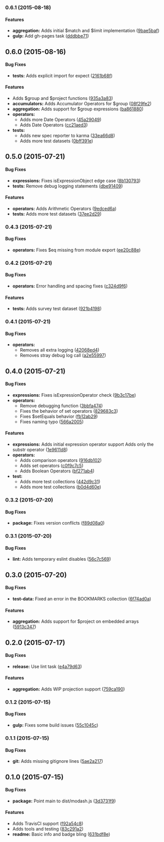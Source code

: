 ### 0.6.1 (2015-08-18)


#### Features

* **aggregation:** Adds initial $match and $limit implementation ([9bae5baf](https://github.com/TomNeyland/modash.js/commit/9bae5baf957ad3ab38bf06dff1a72f03f9d21415))
* **gulp:** Add gh-pages task ([dddbbe71](https://github.com/TomNeyland/modash.js/commit/dddbbe710722b148e6b85f1f5453581d8fdcd474))


## 0.6.0 (2015-08-16)


#### Bug Fixes

* **tests:** Adds explicit import for expect ([2161b68f](https://github.com/TomNeyland/modash.js/commit/2161b68f15f013c32263bf3662eedd308eccf327))


#### Features

* Adds $group and $project functions ([935a3a83](https://github.com/TomNeyland/modash.js/commit/935a3a83739e0936bce691a6888d321c6d51b8ac))
* **accumulators:** Adds Accumulator Operators for $group ([08f29fe2](https://github.com/TomNeyland/modash.js/commit/08f29fe2b0b01e87ad55c8f1e79b36cc275fdd94))
* **aggregation:** Adds support for $group expressions ([ba861880](https://github.com/TomNeyland/modash.js/commit/ba861880221fc01b850bdcb3a429da29c4b908a5))
* **operators:**
  * Adds more Date Operators ([45a29049](https://github.com/TomNeyland/modash.js/commit/45a29049d9b5d5d3c31e84e528a548d46481d74c))
  * Adds Date Operators ([cc21aed3](https://github.com/TomNeyland/modash.js/commit/cc21aed3bef2d73b0e1223cddd033a1b98638d0d))
* **tests:**
  * Adds new spec reporter to karma ([33ea66d8](https://github.com/TomNeyland/modash.js/commit/33ea66d8df7c6b99ce2fd2474bb1bdda0cf3bb6f))
  * Adds more test datasets ([0bff391e](https://github.com/TomNeyland/modash.js/commit/0bff391eea4c4672aa2f8f6f7298f4887404f5e0))


## 0.5.0 (2015-07-21)


#### Bug Fixes

* **expressions:** Fixes isExpressionObject edge case ([8b130793](https://github.com/TomNeyland/modash.js/commit/8b130793a185cfd16fc1b971a0b05135838d2cf9))
* **tests:** Remove debug logging statements ([dbe91409](https://github.com/TomNeyland/modash.js/commit/dbe91409623991f99b2b9bc584bb6d670003688c))


#### Features

* **operators:** Adds Arithmetic Operators ([9edced6a](https://github.com/TomNeyland/modash.js/commit/9edced6af87e6f0ee9fce58e1125e003c9ec5df7))
* **tests:** Adds more test datasets ([37ee2d29](https://github.com/TomNeyland/modash.js/commit/37ee2d29c12c25e240b0094a6e9fdd0b1db03ca5))


### 0.4.3 (2015-07-21)


#### Bug Fixes

* **operators:** Fixes $eq missing from module export ([ee20c88e](https://github.com/TomNeyland/modash.js/commit/ee20c88e2c3497d57c07ddc60d7c9ccba38c6ccb))


### 0.4.2 (2015-07-21)


#### Bug Fixes

* **operators:** Error handling and spacing fixes ([c324d9f6](https://github.com/TomNeyland/modash.js/commit/c324d9f646259ae8afcdf38b4d464ed6b87ffd06))


#### Features

* **tests:** Adds survey test dataset ([921b4198](https://github.com/TomNeyland/modash.js/commit/921b4198bd283e367984f63fb599708a4ed43245))


### 0.4.1 (2015-07-21)


#### Bug Fixes

* **operators:**
  * Removes all extra logging ([42068ed4](https://github.com/TomNeyland/modash.js/commit/42068ed4a595731bff2fd088597388a0bf5ec197))
  * Removes stray debug log call ([a2e55997](https://github.com/TomNeyland/modash.js/commit/a2e55997ebe1d4c9d5709c9d21fbef8d98f4222c))


## 0.4.0 (2015-07-21)


#### Bug Fixes

* **expressions:** Fixes isExpressionOperator check ([9b3c17be](https://github.com/TomNeyland/modash.js/commit/9b3c17bea0f2b706ddc88570d078a3e38ed9222f))
* **operators:**
  * Remove debugging function ([3bbfa474](https://github.com/TomNeyland/modash.js/commit/3bbfa474d0fe754e71692337876c963136f828ac))
  * Fixes the behavior of set operators ([829683c3](https://github.com/TomNeyland/modash.js/commit/829683c3eaa9e11796b1715f1df3eab861224cc8))
  * Fixes $setEquals behavior ([fb12ab29](https://github.com/TomNeyland/modash.js/commit/fb12ab291ce794c6d484e107d50419cd9c3eab41))
  * Fixes naming typo ([566a2005](https://github.com/TomNeyland/modash.js/commit/566a20054c6eeeba6bcd815a63dbd7a39c68d02c))


#### Features

* **expressions:** Adds initial expression operator support Adds only the substr operator ([1e9611d8](https://github.com/TomNeyland/modash.js/commit/1e9611d88e781c997fffc802713810d8072028c1))
* **operators:**
  * Adds comparison operators ([916db102](https://github.com/TomNeyland/modash.js/commit/916db102d4d34cfa53202e45771445f2d8098387))
  * Adds set operators ([c0f9c7c5](https://github.com/TomNeyland/modash.js/commit/c0f9c7c5155e5ac8e3a8865365af685fc1d18a81))
  * Adds Boolean Operators ([bf271ab4](https://github.com/TomNeyland/modash.js/commit/bf271ab46cc9a50b36615085ac52c4af4c215c85))
* **test:**
  * Adds more test collections ([442d9c31](https://github.com/TomNeyland/modash.js/commit/442d9c31d554acc2f69ccfd468336d8ef497621c))
  * Adds more test collections ([b0d4d60e](https://github.com/TomNeyland/modash.js/commit/b0d4d60e39a625d5ab173aca15b717dd50d270ff))


### 0.3.2 (2015-07-20)


#### Bug Fixes

* **package:** Fixes version conflicts ([f89d08a0](https://github.com/TomNeyland/modash.js/commit/f89d08a0bc992514cd17d0d4f12be5ee9a8e899a))


### 0.3.1 (2015-07-20)


#### Bug Fixes

* **lint:** Adds temporary eslint disables ([56c7c569](https://github.com/TomNeyland/modash.js/commit/56c7c569055fe3c6901dff533c985011a7c2a34d))


## 0.3.0 (2015-07-20)


#### Bug Fixes

* **test-data:** Fixed an error in the BOOKMARKS collection ([6f74ad0a](https://github.com/TomNeyland/modash.js/commit/6f74ad0a798b86aa33476e186b313b5bb98fec9c))


#### Features

* **aggregation:** Adds support for $project on embedded arrays ([5913c347](https://github.com/TomNeyland/modash.js/commit/5913c34749e4895214174e09ac5a2eab104f76cf))


## 0.2.0 (2015-07-17)


#### Bug Fixes

* **release:** Use lint task ([e4a79d63](https://github.com/TomNeyland/modash.js/commit/e4a79d63857b8e729ccc7a2030ce2c444d5f2a86))


#### Features

* **aggregation:** Adds WIP projection support ([759ca190](https://github.com/TomNeyland/modash.js/commit/759ca190b21d95924718e9967c37d6bd1d3b1bf8))


### 0.1.2 (2015-07-15)


#### Bug Fixes

* **gulp:** Fixes some build issues ([55c1045c](https://github.com/TomNeyland/modash.js/commit/55c1045cd8c3f22eee06c0ecb1c152e52a99f431))


### 0.1.1 (2015-07-15)


#### Bug Fixes

* **git:** Adds missing gitignore lines ([5ae2a217](https://github.com/TomNeyland/modash.js/commit/5ae2a2172aa5aa2995c74979ad686d5a3de3367d))


## 0.1.0 (2015-07-15)


#### Bug Fixes

* **package:** Point main to dist/modash.js ([3d3731f9](https://github.com/TomNeyland/modash.js/commit/3d3731f92e82e29f81f5dee498046f6b7cc8584d))


#### Features

* Adds TravisCI support ([f92a54c8](https://github.com/TomNeyland/modash.js/commit/f92a54c81fe550742b67e7d94c93d9294ff108f0))
* Adds tools and testing ([83c291a2](https://github.com/TomNeyland/modash.js/commit/83c291a291bf6032c9e876589303ee02f9526980))
* **readme:** Basic info and badge bling ([631bdf8e](https://github.com/TomNeyland/modash.js/commit/631bdf8e628dc641e1144901a6d1705315e7883f))


